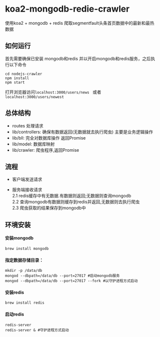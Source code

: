 # koa2-mongodb-redie-crawler

使用koa2 + mongodb + redis 爬取segmentfault头条首页数据中的最新和最热数据

## 如何运行
首先需要确保已安装 mongodb和redis 并以开启mongodb和redis服务，之后执行以下命令
```
cd nodejs-crawler
npm install
npm start
```
打开浏览器访问`localhost:3000/users/news ` 或者 `localhost:3000/users/newest  `

## 总体结构
* routes 处理请求     
* lib/controllers: 确保有数据返回(无数据就去执行爬虫) 主要是业务逻辑操作
* lib/bll: 完全对数据库操作 返回Promise    
* lib/model: 数据库映射   
* lib/crawler: 爬虫程序,返回Promise  

## 流程    
* 客户端发送请求   

* 服务端接收请求      
  2.1 redis缓存中有无数据.有数据则返回;无数据则查询mongodb    
  2.2 查询mongodb有数据则缓存到redis并返回,无数据则去执行爬虫    
  2.3 爬虫获取的结果保存到mongodb中 

## 环境安装
#### 安装mongodb 
```
brew install mongodb
```
#### 指定数据存储目录：
```
mkdir -p /data/db
mongod --dbpath=/data/db --port=27017 #启动mongodb服务
mongod --dbpath=/data/db --port=27017 --fork #以守护进程方式启动
```

#### 安装redis
```
brew install redis
```
#### 启动redis
```
redis-server
redis-server & #守护进程方式启动
```

